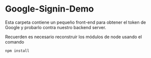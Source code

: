 # Google-Signin-Demo

Esta carpeta contiene un pequeño front-end para obtener el token de Google y probarlo contra nuestro backend server.

Recuerden es necesario reconstruir los módulos de node usando el comando

```
npm install
```